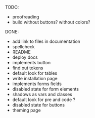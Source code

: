 TODO:

- proofreading
- build without buttons? without colors?

DONE:

- add link to files in documentation
- spellcheck
- README
- deploy docs
- implements button
- find out tokens
- default look for tables
- write installation page
- implements forms fields
- disabled state for form elements
- shadows as vars and classes
- default look for pre and code ?
- disabled state for buttons
- theming page
